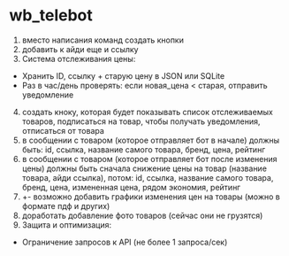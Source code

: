 # wb_telebot
1. вместо написания команд создать кнопки
2. добавить к айди еще и ссылку
3. Система отслеживания цены:
* Хранить ID, ссылку + старую цену в JSON или SQLite
* Раз в час/день проверять: если новая_цена < старая, отправить уведомление
4. создать кноку, которая будет показывать список отслеживаемых товаров, подписаться на товар, чтобы получать уведомления, отписаться от товара
5. в сообщении с товаром (которое отправляет бот в начале) должны быть: id, ссылка, название самого товара, бренд, цена, рейтинг
7. в сообщении с товаром (которое отправляет бот после изменения цены) должны быть сначала снижение цены на товар (название товара, айди ссылка), потом: id, ссылка, название самого товара, бренд, цена, измененная цена, рядом экономия, рейтинг
8. +- возможно добавить графики изменения цен на товары (можно в формате пдф и других)
9. доработать добавление фото товаров (сейчас они не грузятся)
10. Защита и оптимизация:
* Ограничение запросов к API (не более 1 запроса/сек)
